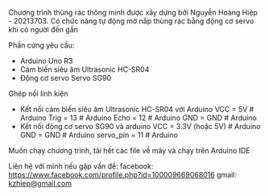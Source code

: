 Chương trình thùng rác thông minh được xây dựng bởi Nguyễn Hoàng Hiệp - 20213703. Có chức năng tự động mở nắp thùng rác bằng động cơ servo khi có người đến gần 

Phần cứng yêu cầu:
- Arduino Uno R3
- Cảm biến siêu âm Ultrasonic HC-SR04
- Động cơ servo Servo SG90

Ghép nối linh kiện
- Kết nối cảm biến siêu âm Ultrasonic HC-SR04 với Arduino 
   VCC = 5V  # Arduino
   Trig = 13 # Arduino
   Echo = 12 # Arduino
   GND = GND # Arduino
- Kết nối động cơ servo SG90 và arduino
   VCC = 3.3V (hoặc 5V) # Arduino
   GND = GND            # Arduino
   servo_pin = 11       # Arduino
  
Muốn chạy chương trình, tải hết các file về máy và chạy trên Arduino IDE

Liên hệ với mình nếu gặp vấn đề:
facebook: https://www.facebook.com/profile.php?id=100009669068016
gmail: kzhiep@gmail.com
